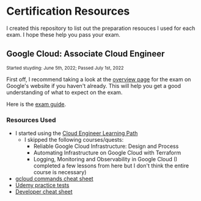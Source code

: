 # Certification Resources

I created this repository to list out the preparation resouces I used for each exam. I hope these help you pass your exam.

## Google Cloud: Associate Cloud Engineer
<sub>Started stuyding: June 5th, 2022; Passed July 1st, 2022</sub>

First off, I recommend taking a look at the [overview page](https://cloud.google.com/training/cloud-infrastructure#cloud-engineer-learning-path) for the exam on Google's website if you haven't already. This will help you get a good understanding of what to expect on the exam.

Here is the [exam guide](https://cloud.google.com/certification/guides/cloud-engineer).

### Resources Used
* I started using the [Cloud Engineer Learning Path](https://www.cloudskillsboost.google/paths/11)
  * I skipped the following courses/quests:
    * Reliable Google Cloud Infrastructure: Design and Process
    * Automating Infrastructure on Google Cloud with Terraform
    * Logging, Monitoring and Observability in Google Cloud (I completed a few lessons from here but I don't think the entire course is necessary)
* [gcloud commands cheat sheet](https://cloud.google.com/sdk/docs/images/gcloud-cheat-sheet.pdf)
* [Udemy practice tests](https://www.udemy.com/course/google-certified-associate-cloud-engineer-practice-exams-gcp/)
* [Developer cheat sheet](https://googlecloudcheatsheet.withgoogle.com/)
